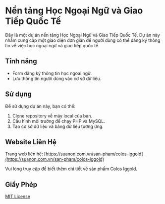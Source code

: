 
# Nền tảng Học Ngoại Ngữ và Giao Tiếp Quốc Tế

Đây là một dự án nền tảng Học Ngoại Ngữ và Giao Tiếp Quốc Tế. Dự án này nhằm cung cấp một giao diện đơn giản để người dùng có thể đăng ký thông tin về việc học ngoại ngữ và giao tiếp quốc tế.

## Tính năng

- Form đăng ký thông tin học ngoại ngữ.
- Lưu thông tin người dùng vào cơ sở dữ liệu.

## Sử dụng

Để sử dụng dự án này, bạn có thể:
1. Clone repository về máy local của bạn.
2. Cấu hình môi trường để chạy PHP và MySQL.
3. Tạo cơ sở dữ liệu và bảng dữ liệu tương ứng.

## Website Liên Hệ

Trang web liên hệ: [https://suanon.com.vn/san-pham/colos-iggold](https://suanon.com.vn/san-pham/colos-iggold)

Vui lòng truy cập để biết thêm chi tiết về sản phẩm Colos Iggold.

## Giấy Phép

[MIT License](LICENSE)
```

